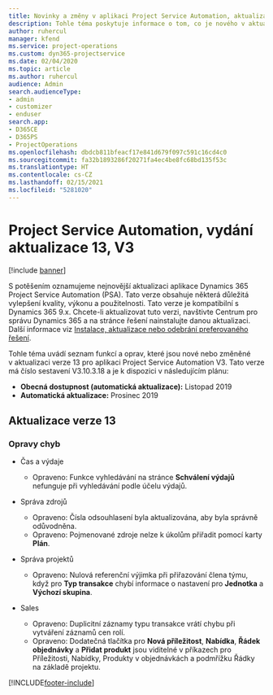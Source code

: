```yaml
---
title: Novinky a změny v aplikaci Project Service Automation, aktualizace verze 13, V3
description: Tohle téma poskytuje informace o tom, co je nového v aktualizaci verze 13 pro aplikaci Project Service Automation V3.
author: ruhercul
manager: kfend
ms.service: project-operations
ms.custom: dyn365-projectservice
ms.date: 02/04/2020
ms.topic: article
ms.author: ruhercul
audience: Admin
search.audienceType:
- admin
- customizer
- enduser
search.app:
- D365CE
- D365PS
- ProjectOperations
ms.openlocfilehash: dbdcb811bfeacf17e841d679f097c591c16cd4c0
ms.sourcegitcommit: fa32b1893286f20271fa4ec4be8fc68bd135f53c
ms.translationtype: HT
ms.contentlocale: cs-CZ
ms.lasthandoff: 02/15/2021
ms.locfileid: "5281020"
---
```

# <a name="project-service-automation-update-release-13-v3"></a>Project Service Automation, vydání aktualizace 13, V3

[!include [banner](../includes/psa-now-project-operations.md)]

S potěšením oznamujeme nejnovější aktualizaci aplikace Dynamics 365 Project Service Automation (PSA). Tato verze obsahuje některá důležitá vylepšení kvality, výkonu a použitelnosti. Tato verze je kompatibilní s Dynamics 365 9.x. Chcete-li aktualizovat tuto verzi, navštivte Centrum pro správu Dynamics 365 a na stránce řešení nainstalujte danou aktualizaci. Další informace viz [Instalace, aktualizace nebo odebrání preferovaného řešení](https://docs.microsoft.com/power-platform/admin/install-remove-preferred-solution).

Tohle téma uvádí seznam funkcí a oprav, které jsou nové nebo změněné v aktualizaci verze 13 pro aplikaci Project Service Automation V3. Tato verze má číslo sestavení V3.10.3.18 a je k dispozici v následujícím plánu:

- **Obecná dostupnost (automatická aktualizace):** Listopad 2019
- **Automatická aktualizace:** Prosinec 2019


## <a name="update-release-13"></a>Aktualizace verze 13 

### <a name="bug-fixes"></a>Opravy chyb

- Čas a výdaje

     - Opraveno: Funkce vyhledávání na stránce **Schválení výdajů** nefunguje při vyhledávání podle účelu výdajů.

- Správa zdrojů

     - Opraveno: Čísla odsouhlasení byla aktualizována, aby byla správně odůvodněna.
     - Opraveno: Pojmenované zdroje nelze k úkolům přiřadit pomocí karty **Plán**.

- Správa projektů

     - Opraveno: Nulová referenční výjimka při přiřazování člena týmu, když pro **Typ transakce** chybí informace o nastavení pro **Jednotka** a **Výchozí skupina**.

- Sales

     - Opraveno: Duplicitní záznamy typu transakce vrátí chybu při vytváření záznamů cen rolí.
     - Opraveno: Dodatečná tlačítka pro **Nová příležitost**, **Nabídka**, **Řádek objednávky** a **Přidat produkt** jsou viditelné v příkazech pro Příležitosti, Nabídky, Produkty v objednávkách a podmřížku Řádky na základě projektu.




[!INCLUDE[footer-include](../includes/footer-banner.md)]